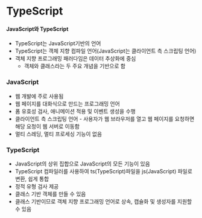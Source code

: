 # TypeScript



#### JavaScript와 TypeScript

- TypeScript는 JavaScript기반의 언어
- TypeScript는 객체 지향 컴파일 언어(JavaScript는 클라이언트 측 스크립팅 언어)
- 객체 지향 프로그래밍 패러다임은 데이터 추상화에 중심
  - 객체와 클래스라는 두 주요 개념을 기반으로 함

### JavaScript

- 웹 개발에 주로 사용됨
- 웹 페이지를 대화식으로 만드는 프로그래밍 언어
- 폼 유효성 검사, 애니메이션 적용 및 이벤트 생성을 수행
- 클라이언트 측 스크립팅 언어
  \- 사용자가 웹 브라우저를 열고 웹 페이지를 요청하면 해당 요청이 웹 서버로 이동함
- 멀티 스레딩, 멀티 프로세싱 기능이 없음

### TypeScript

- JavaScript의 상위 집합으로 JavaScript의 모든 기능이 있음
- TypeScript 컴파일러를 사용하여 ts(TypeScript)파일을 js(JavaScript) 파일로 변환, 쉽게 통합
- 정적 유형 검사 제공
- 클래스 기반 객체를 만들 수 있음
- 클래스 기반이므로 객체 지향 프로그래밍 언어로 상속, 캡슐화 및 생성자를 지원할 수 있음